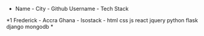 * Name    -  City - Github Username  - Tech Stack 

*1 Frederick - Accra Ghana - Isostack - html css js react jquery python flask django mongodb 
*
